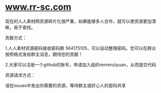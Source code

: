 # www.rr-sc.com
现在的人人素材网资源碎片化很严重，如果能够多人合作，就可以使资源更加清晰，易于查找。

贡献方式：

1.人人素材资源密码接收密码群 564175105，可以自动整理密码。您可以在群众按照格式发给群主消息，期待您的贡献！

2.大家可以注册一个github的账号，申请加入组织renrenziyuan，从而提交代码

资源请求方式：

请在issues中发出你需要的资源，等待群主或好心人的密码共享

